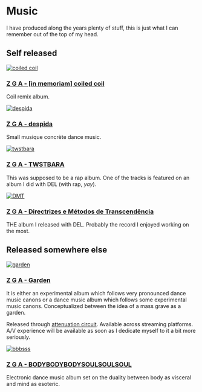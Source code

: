 # Music

I have produced along the years plenty of stuff, this is just what I can remember out of the top of my head.

## Self released

[![coiled coil](https://f4.bcbits.com/img/a3500041042_10.jpg)](https://z-g-a.bandcamp.com/album/in-memoriam-coiled-coil)
### [Z G A - [in memoriam] coiled coil](https://z-g-a.bandcamp.com/album/in-memoriam-coiled-coil)

Coil remix album.

[![despida](https://f4.bcbits.com/img/a0919033673_10.jpg)](https://z-g-a.bandcamp.com/track/despida)
### [Z G A - despida](https://z-g-a.bandcamp.com/track/despida)

Small musique concrète dance music. 

[![twstbara](https://f4.bcbits.com/img/a2995022012_10.jpg)](https://z-g-a.bandcamp.com/album/twstbara)
### [Z G A - TWSTBARA](https://z-g-a.bandcamp.com/album/twstbara)

This was supposed to be a rap album. One of the tracks is featured on an album I did with DEL (with rap, *yay*). 

[![DMT](https://f4.bcbits.com/img/a3773186047_10.jpg)](https://z-g-a.bandcamp.com/album/directrizes-e-m-todos-de-transcend-ncia)
### [Z G A - Directrizes e Métodos de Transcendência](https://z-g-a.bandcamp.com/album/directrizes-e-m-todos-de-transcend-ncia)

THE album I released with DEL. Probably the record I enjoyed working on the most.

## Released somewhere else

[![garden](https://f4.bcbits.com/img/a0198268700_10.jpg)](https://emerge.bandcamp.com/album/garden)
### [Z G A - Garden](https://emerge.bandcamp.com/album/garden)

It is either an experimental album which follows very pronounced dance music canons or a dance music album which follows some experimental music canons. Conceptualized between the idea of a mass grave as a garden.

Released through [attenuation circuit](https://emerge.bandcamp.com/). Available across streaming platforms. A/V experience will be available as soon as I dedicate myself to it a bit more seriously. 

[![bbbsss](https://f4.bcbits.com/img/a0871713872_10.jpg)](https://ihavenever.bandcamp.com/album/bodybodybodysoulsoulsoul)
### [Z G A - BODYBODYBODYSOULSOULSOUL](https://ihavenever.bandcamp.com/album/bodybodybodysoulsoulsoul)

Electronic dance music album set on the duality between body as visceral and mind as esoteric. 